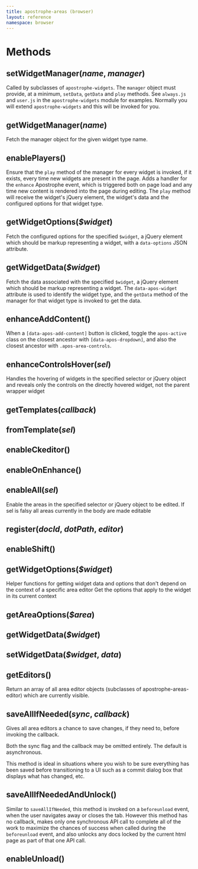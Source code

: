 ```yaml
---
title: apostrophe-areas (browser)
layout: reference
namespace: browser
---
```


# Methods

## setWidgetManager\(_name_, _manager_\)

Called by subclasses of `apostrophe-widgets`. The `manager` object must provide, at a minimum, `setData`, `getData` and `play` methods. See `always.js` and `user.js` in the `apostrophe-widgets` module for examples. Normally you will extend `apostrophe-widgets` and this will be invoked for you.

## getWidgetManager\(_name_\)

Fetch the manager object for the given widget type name.

## enablePlayers\(\)

Ensure that the `play` method of the manager for every widget is invoked, if it exists, every time new widgets are present in the page. Adds a handler for the `enhance` Apostrophe event, which is triggered both on page load and any time new content is rendered into the page during editing. The `play` method will receive the widget's jQuery element, the widget's data and the configured options for that widget type.

## getWidgetOptions\(_$widget_\)

Fetch the configured options for the specified `$widget`, a jQuery element which should be markup representing a widget, with a `data-options` JSON attribute.

## getWidgetData\(_$widget_\)

Fetch the data associated with the specified `$widget`, a jQuery element which should be markup representing a widget. The `data-apos-widget` attribute is used to identify the widget type, and the `getData` method of the manager for that widget type is invoked to get the data.

## enhanceAddContent\(\)

When a `[data-apos-add-content]` button is clicked, toggle the `apos-active` class on the closest ancestor with `[data-apos-dropdown]`, and also the closest ancestor with `.apos-area-controls`.

## enhanceControlsHover\(_sel_\)

Handles the hovering of widgets in the specified selector or jQuery object and reveals only the controls on the directly hovered widget, not the parent wrapper widget

## getTemplates\(_callback_\)

## fromTemplate\(_sel_\)

## enableCkeditor\(\)

## enableOnEnhance\(\)

## enableAll\(_sel_\)

Enable the areas in the specified selector or jQuery object to be edited. If sel is falsy all areas currently in the body are made editable

## register\(_docId_, _dotPath_, _editor_\)

## enableShift\(\)

## getWidgetOptions\(_$widget_\)

Helper functions for getting widget data and options that don't depend on the context of a specific area editor Get the options that apply to the widget in its current context

## getAreaOptions\(_$area_\)

## getWidgetData\(_$widget_\)

## setWidgetData\(_$widget_, _data_\)

## getEditors\(\)

Return an array of all area editor objects \(subclasses of apostrophe-areas-editor\) which are currently visible.

## saveAllIfNeeded\(_sync_, _callback_\)

Gives all area editors a chance to save changes, if they need to, before invoking the callback.

Both the sync flag and the callback may be omitted entirely. The default is asynchronous.

This method is ideal in situations where you wish to be sure everything has been saved before transitioning to a UI such as a commit dialog box that displays what has changed, etc.

## saveAllIfNeededAndUnlock\(\)

Similar to `saveAllIfNeeded`, this method is invoked on a `beforeunload` event, when the user navigates away or closes the tab. However this method has no callback, makes only one synchronous API call to complete all of the work to maximize the chances of success when called during the `beforeunload` event, and also unlocks any docs locked by the current html page as part of that one API call.

## enableUnload\(\)

